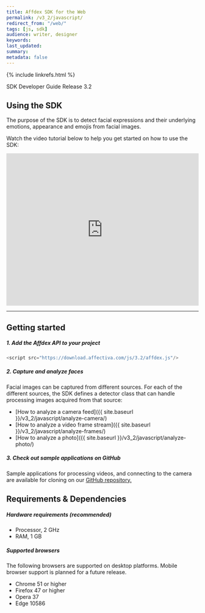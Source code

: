 ```yaml
---
title: Affdex SDK for the Web
permalink: /v3_2/javascript/
redirect_from: "/web/"
tags: [js, sdk]
audience: writer, designer
keywords:
last_updated:
summary:
metadata: false
---
```

{% include linkrefs.html %}

SDK Developer Guide Release 3.2

## Using the SDK

The purpose of the SDK is to detect facial expressions and their underlying emotions, appearance and emojis from facial images.

Watch the video tutorial below to help you get started on how to use the SDK:
<iframe width="100%" height="400px" src="https://www.youtube.com/embed/5ZiIK5TheXE" frameborder="0" allowfullscreen></iframe>

***

## Getting started

##### 1. Add the Affdex API to your project  

```js
<script src="https://download.affectiva.com/js/3.2/affdex.js"/>
```

##### 2. Capture and analyze faces

Facial images can be captured from different sources. For each of the different sources, the SDK defines a detector class that can handle processing images acquired from that source:

* [How to analyze a camera feed]({{ site.baseurl }}/v3_2/javascript/analyze-camera/)
* [How to analyze a video frame stream]({{ site.baseurl }}/v3_2/javascript/analyze-frames/)
* [How to analyze a photo]({{ site.baseurl }}/v3_2/javascript/analyze-photo/)



##### 3. Check out sample applications on GitHub
Sample applications for processing videos, and connecting to the camera are available for cloning on our [GitHub repository.](http://github.com/Affectiva/js-sdk-sample-apps)


## Requirements & Dependencies

##### Hardware requirements (recommended)

*	Processor, 2 GHz
*	RAM, 1 GB


##### Supported browsers  

The following browsers are supported on desktop platforms. Mobile browser support is planned for a future release.

*	Chrome 51 or higher
*	Firefox 47 or higher
* Opera 37
* Edge 10586
